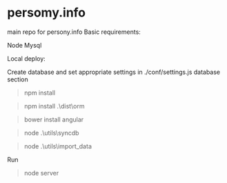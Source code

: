 persomy.info
============

main repo for persony.info
Basic requirements:

Node
Mysql

Local deploy:

Create database and set appropriate settings in ./conf/settings.js database section



> npm install

> npm install .\dist\orm

> bower install angular

> node .\utils\syncdb

> node .\utils\import_data



Run

> node server
